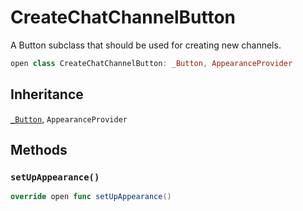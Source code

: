 # CreateChatChannelButton

A Button subclass that should be used for creating new channels.

``` swift
open class CreateChatChannelButton: _Button, AppearanceProvider 
```

## Inheritance

[`_Button`](/_Button), `AppearanceProvider`

## Methods

### `setUpAppearance()`

``` swift
override open func setUpAppearance() 
```
